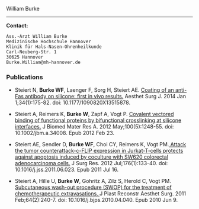 William Burke


***


**Contact:**

	Ass.-Arzt William Burke
	Medizinische Hochschule Hannover
	Klinik für Hals-Nasen-Ohrenheilkunde
	Carl-Neuberg-Str. 1
	30625 Hannover
	Burke.William@mh-hannover.de


### Publications

* Steiert N, **Burke WF**, Laenger F, Sorg H, Steiert AE. [Coating of an anti-Fas antibody on silicone: first in vivo results.](http://asj.oxfordjournals.org/content/34/1/175.long) Aesthet Surg J. 2014 Jan 1;34(1):175-82. doi: 10.1177/1090820X13515878.

* Steiert A, Reimers K, **Burke W**, Zapf A, Vogt P. [Covalent vectored binding of functional proteins by bifunctional crosslinking at silicone interfaces.](http://onlinelibrary.wiley.com/doi/10.1002/jbm.a.34008/abstract;jsessionid=A80A2889CDA76F061C7FABAC50466A98.f03t01) J Biomed Mater Res A. 2012 May;100(5):1248-55. doi: 10.1002/jbm.a.34008. Epub 2012 Feb 23.

* Steiert AE, Sendler D, **Burke WF**, Choi CY, Reimers K, Vogt PM.[ Attack the tumor counterattack-c-FLIP expression in Jurkat-T-cells protects against apoptosis induced by coculture with SW620 colorectal adenocarcinoma cells.](http://www.sciencedirect.com/science/article/pii/S0022480411005476) J Surg Res. 2012 Jul;176(1):133-40. doi: 10.1016/j.jss.2011.06.023. Epub 2011 Jul 16.

* Steiert A, Hille U, **Burke W**, Gohritz A, Zilz S, Herold C, Vogt PM. [Subcutaneous wash-out procedure (SWOP) for the treatment of chemotherapeutic extravasations. ](http://www.sciencedirect.com/science/article/pii/S1748681510002664)J Plast Reconstr Aesthet Surg. 2011 Feb;64(2):240-7. doi: 10.1016/j.bjps.2010.04.040. Epub 2010 Jun 9.